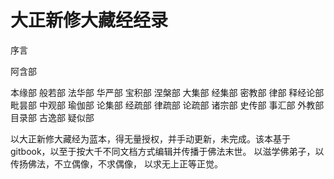 # 大正新修大藏经经录

序言

阿含部

本缘部
般若部
法华部
华严部
宝积部
涅槃部
大集部
经集部
密教部
律部
释经论部
毗昙部
中观部
瑜伽部
论集部
经疏部
律疏部
论疏部
诸宗部
史传部
事汇部
外教部
目录部
古逸部
疑似部


以大正新修大藏经为蓝本，得无量授权，并手动更新，未完成。该本基于gitbook，以至于按大千不同文档方式编辑并传播于佛法末世。
以滋学佛弟子，以传扬佛法，不立偶像，不求偶像，
以求无上正等正觉。
